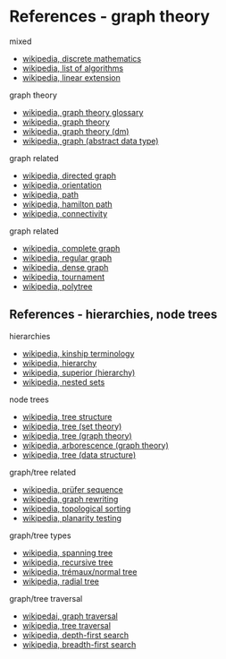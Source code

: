 
<!-- ======================================================================= -->
# References - graph theory

mixed

* [wikipedia, discrete mathematics](https://en.wikipedia.org/wiki/Discrete_mathematics)
* [wikipedia, list of algorithms](https://en.wikipedia.org/wiki/List_of_algorithms)
* [wikipedia, linear extension](https://en.wikipedia.org/wiki/Linear_extension)

graph theory

* [wikipedia, graph theory glossary](https://en.wikipedia.org/wiki/Glossary_of_graph_theory_terms)
* [wikipedia, graph theory](https://en.wikipedia.org/wiki/Graph_theory)
* [wikipedia, graph theory (dm)](https://en.wikipedia.org/wiki/Graph_%28discrete_mathematics%29)
* [wikipedia, graph (abstract data type)](https://en.wikipedia.org/wiki/Graph_%28abstract_data_type%29)

graph related

* [wikipedia, directed graph](https://en.wikipedia.org/wiki/Directed_graph)
* [wikipedia, orientation](https://en.wikipedia.org/wiki/Orientation_%28graph_theory%29)
* [wikipedia, path](https://en.wikipedia.org/wiki/Path_%28graph_theory%29)
* [wikipedia, hamilton path](https://en.wikipedia.org/wiki/Hamiltonian_path)
* [wikipedia, connectivity](https://en.wikipedia.org/wiki/Connectivity_%28graph_theory%29)

graph related

* [wikipedia, complete graph](https://en.wikipedia.org/wiki/Complete_graph)
* [wikipedia, regular graph](https://en.wikipedia.org/wiki/Regular_graph)
* [wikipedia, dense graph](https://en.wikipedia.org/wiki/Dense_graph)
* [wikipedia, tournament](https://en.wikipedia.org/wiki/Tournament_%28graph_theory%29)
* [wikipedia, polytree](https://en.wikipedia.org/wiki/Polytree)

<!-- ======================================================================= -->
## References - hierarchies, node trees

hierarchies

* [wikipedia, kinship terminology](https://en.wikipedia.org/wiki/Kinship_terminology)
* [wikipedia, hierarchy](https://en.wikipedia.org/wiki/Hierarchy)
* [wikipedia, superior (hierarchy)](https://en.wikipedia.org/wiki/Superior_%28hierarchy%29)
* [wikipedia, nested sets](https://en.wikipedia.org/wiki/Nested_set_model)

node trees

* [wikipedia, tree structure](https://en.wikipedia.org/wiki/Tree_structure)
* [wikipedia, tree (set theory)](https://en.wikipedia.org/wiki/Tree_%28set_theory%29)
* [wikipedia, tree (graph theory)](https://en.wikipedia.org/wiki/Tree_%28graph_theory%29)
* [wikipedia, arborescence (graph theory)](https://en.wikipedia.org/wiki/Arborescence_%28graph_theory%29)
* [wikipedia, tree (data structure)](https://en.wikipedia.org/wiki/Tree_%28data_structure%29)

graph/tree related

* [wikipedia, prüfer sequence](https://en.wikipedia.org/wiki/Pr%C3%BCfer_sequence)
* [wikipedia, graph rewriting](https://en.wikipedia.org/wiki/Graph_rewriting)
* [wikipedia, topological sorting](https://en.wikipedia.org/wiki/Topological_sorting)
* [wikipedia, planarity testing](https://en.wikipedia.org/wiki/Planarity_testing)

graph/tree types

* [wikipedia, spanning tree](https://en.wikipedia.org/wiki/Spanning_tree)
* [wikipedia, recursive tree](https://en.wikipedia.org/wiki/Recursive_tree)
* [wikipedia, trémaux/normal tree](https://en.wikipedia.org/wiki/Tr%C3%A9maux_tree)
* [wikipedia, radial tree](https://en.wikipedia.org/wiki/Radial_tree)

graph/tree traversal

* [wikipedai, graph traversal](https://en.wikipedia.org/wiki/Graph_traversal)
* [wikipedia, tree traversal](https://en.wikipedia.org/wiki/Tree_traversal)
* [wikipedia, depth-first search](https://en.wikipedia.org/wiki/Depth-first_search)
* [wikipedia, breadth-first search](https://en.wikipedia.org/wiki/Breadth-first_search)
